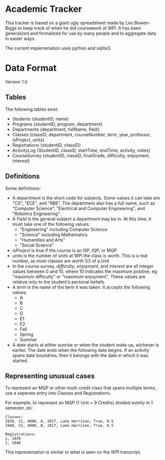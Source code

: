 Academic Tracker
================

This tracker is based on a giant ugly spreadsheet made by Leo Bowen-Biggs to keep track of when he did coursework at WPI.
It has been generalized and formalized for use by many people and to aggregate data in easier ways.

The current implemenation uses python and sqlite3. 

# Data Format
Version 1.0

## Tables
The following tables exist:

* Students {studentID, name}
* Programs {studentID, program, department}
* Departments {department, fullName, field}
* Classes {classID, department, courseNumber, term, year, professor, isProject, units}
* Registrations {studentID, classID}
* ActivityLog {StudentID, classID, startTime, endTime, activity, notes}
* CourseSurvey {studentID, classID, finalGrade, difficulty, enjoyment, interest}

## Definitions
Some definitions:

* A *department* is the short code for subjects. Some values it can take are "CS", "ECE", and "RBE". The department also has a full name, such as "Computer Science", "Electrical and Computer Engineering", and "Robotics Engineering". 
* A *Field* is the general subject a department may be in. At this time, it must take one of the following values:
  * "Engineering" including Computer Science
  * "Science" including Mathematics
  * "Humanities and Arts"
  * "Social Science"
* *isProject* is true if the course is an ISP, IQP, or MQP.
* *units* is the number of units at WPI the class is worth. This is a real number, as most classes are worth 1/3 of a Unit
* In the course survey, *difficulty*, *enjoyment*, and *interest* are all integer values between 0 and 10, where 10 indicates the maximum positive, eg "maximum difficulty" or "maximum enjoyment". These values are relative only to the student's personal beliefs. 
* A *term* is the name of the term it was taken. It accepts the following values:
  * A
  * B
  * C
  * D
  * E1
  * E2
  * Fall
  * Spring
  * Summer
* A *date* starts at either sunrise or when the student woke up, wichever is earlier. The date ends when the following date begins. If an activity spans date boundries, then it belongs with the date in which it was started.

## Representing unusual cases
To represent an MQP or other multi-credit class that spans multiple terms, use a seperate entry into Classes and Registrations. 

For example, to represent an MQP (1 Unit = 9 Credits) divided evenly in 1 semester, do:

```
Classes: 
1939, CS, 4000, A, 2017, Lane Harrison, True, 0.5
1940, CS, 4000, B, 2017, Lane Harrison, True, 0.5

Registrations:
1, 1939
1, 1940
```

This representation is similar to what is seen on the WPI transcript.
